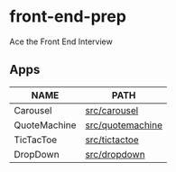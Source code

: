 # front-end-prep

Ace the Front End Interview

## Apps

| NAME         | PATH                    |
| ------------ | ----------------------- |
| Carousel     | [src/carousel][plc]     |
| QuoteMachine | [src/quotemachine][plq] |
| TicTacToe    | [src/tictactoe][plt]    |
| DropDown     | [src/dropdown][pld]     |

[pld]: https://github.com/judearasu/front-end-prep/tree/main/src/dropdown
[plt]: https://github.com/judearasu/front-end-prep/tree/main/src/tictactoe
[plq]: https://github.com/judearasu/front-end-prep/tree/main/src/quotemachine
[plc]: https://github.com/judearasu/front-end-prep/tree/main/src/carousel
